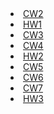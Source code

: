 <html lang="en-US">
<body>
<li>
<a href="https://maya-karahbala.github.io/advancedpro/Array%20Demo.html">CW2</a>
  </li>
<li>
<a href="https://maya-karahbala.github.io/advancedpro/HW/odev1/hw1.html">HW1</a>
  </li>
<li>
<a href="https://maya-karahbala.github.io/advancedpro/inspector.html">CW3</a>
  </li>
  <li>
<a href="https://maya-karahbala.github.io/advancedpro/index.html">CW4</a>
  </li>
    <li>
<a href="https://maya-karahbala.github.io/advancedpro/HW/odev2/database.html">HW2</a>
  </li>
    <li>
<a href="https://maya-karahbala.github.io/advancedpro/cw5.html">CW5</a>
  </li>
     <li>
<a href="https://maya-karahbala.github.io/advancedpro/cw6/Timing.html">CW6</a>
  </li>
      <li>
<a href="https://maya-karahbala.github.io/advancedpro/cw7/app.html">CW7</a>
  </li>
     <li>
<a href="https://maya-karahbala.github.io/advancedpro/HW/odev3/odev3Son.html">HW3</a>
  </li>
</body>
</html>

